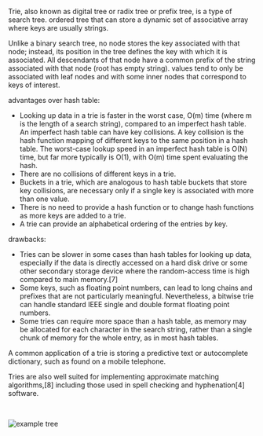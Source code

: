 Trie, also known as digital tree or radix tree or prefix tree, is a type of search tree. ordered tree that can store a dynamic set of associative array where keys are usually strings. 

Unlike a binary search tree, no node stores the key associated with that node; instead, its position in the tree defines the key with which it is associated. All descendants of that node have a common prefix of the string associated with that node (root has empty string). values tend to only be associated with leaf nodes and with some inner nodes that correspond to keys of interest. 

advantages over hash table:


* Looking up data in a trie is faster in the worst case, O(m) time (where m is the length of a search string), compared to an imperfect hash table. An imperfect hash table can have key collisions. A key collision is the hash function mapping of different keys to the same position in a hash table. The worst-case lookup speed in an imperfect hash table is O(N) time, but far more typically is O(1), with O(m) time spent evaluating the hash.
* There are no collisions of different keys in a trie.
* Buckets in a trie, which are analogous to hash table buckets that store key collisions, are necessary only if a single key is associated with more than one value.
* There is no need to provide a hash function or to change hash functions as more keys are added to a trie.
* A trie can provide an alphabetical ordering of the entries by key.

drawbacks:


* Tries can be slower in some cases than hash tables for looking up data, especially if the data is directly accessed on a hard disk drive or some other secondary storage device where the random-access time is high compared to main memory.[7]
* Some keys, such as floating point numbers, can lead to long chains and prefixes that are not particularly meaningful. Nevertheless, a bitwise trie can handle standard IEEE single and double format floating point numbers.
* Some tries can require more space than a hash table, as memory may be allocated for each character in the search string, rather than a single chunk of memory for the whole entry, as in most hash tables.

A common application of a trie is storing a predictive text or autocomplete dictionary, such as found on a mobile telephone. 

Tries are also well suited for implementing approximate matching algorithms,[8] including those used in spell checking and hyphenation[4] software.

<br />

![example tree](https://upload.wikimedia.org/wikipedia/commons/thumb/a/ae/Patricia_trie.svg/660px-Patricia_trie.svg.png)
